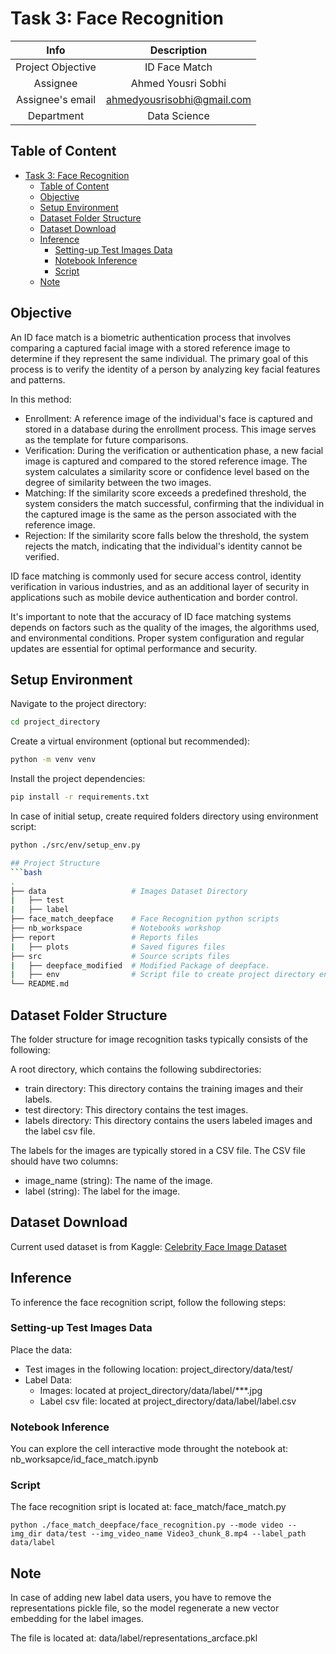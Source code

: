 # Task 3: Face Recognition

| Info | Description |
|:-----:|:----------:|
| Project Objective |ID Face Match|
| Assignee | Ahmed Yousri Sobhi |
| Assignee's email | [ahmedyousrisobhi@gmail.com](ahmedyousrisobhi@gmail.com) |
| Department | Data Science |

## Table of Content
- [Task 3: Face Recognition](#task-3-face-recognition)
  - [Table of Content](#table-of-content)
  - [Objective](#objective)
  - [Setup Environment](#setup-environment)
  - [Dataset Folder Structure](#dataset-folder-structure)
  - [Dataset Download](#dataset-download)
  - [Inference](#inference)
    - [Setting-up Test Images Data](#setting-up-test-images-data)
    - [Notebook Inference](#notebook-inference)
    - [Script](#script)
  - [Note](#note)

## Objective
An ID face match is a biometric authentication process that involves comparing a captured facial image with a stored reference image to determine if they represent the same individual. The primary goal of this process is to verify the identity of a person by analyzing key facial features and patterns.

In this method:
- Enrollment: A reference image of the individual's face is captured and stored in a database during the enrollment process. This image serves as the template for future comparisons.
- Verification: During the verification or authentication phase, a new facial image is captured and compared to the stored reference image. The system calculates a similarity score or confidence level based on the degree of similarity between the two images.
- Matching: If the similarity score exceeds a predefined threshold, the system considers the match successful, confirming that the individual in the captured image is the same as the person associated with the reference image.
- Rejection: If the similarity score falls below the threshold, the system rejects the match, indicating that the individual's identity cannot be verified.

ID face matching is commonly used for secure access control, identity verification in various industries, and as an additional layer of security in applications such as mobile device authentication and border control.

It's important to note that the accuracy of ID face matching systems depends on factors such as the quality of the images, the algorithms used, and environmental conditions. Proper system configuration and regular updates are essential for optimal performance and security.

## Setup Environment
Navigate to the project directory:

```bash
cd project_directory
```

Create a virtual environment (optional but recommended):
```bash
python -m venv venv
```

Install the project dependencies:

```bash
pip install -r requirements.txt
```

In case of initial setup, create required folders directory using environment script:
```bash
python ./src/env/setup_env.py

## Project Structure
```bash
.
├── data                   # Images Dataset Directory
|   ├── test
|   ├── label
├── face_match_deepface    # Face Recognition python scripts
├── nb_workspace           # Notebooks workshop
├── report                 # Reports files
|   ├── plots              # Saved figures files
├── src                    # Source scripts files
|   ├── deepface_modified  # Modified Package of deepface.
|   ├── env                # Script file to create project directory environment
└── README.md
```

## Dataset Folder Structure
The folder structure for image recognition tasks typically consists of the following:

A root directory, which contains the following subdirectories:
- train directory: This directory contains the training images and their labels.
- test directory: This directory contains the test images.
- labels directory: This directory contains the users labeled images and the label csv file.

The labels for the images are typically stored in a CSV file. The CSV file should have two columns:
- image_name (string): The name of the image.
- label (string): The label for the image.

## Dataset Download
Current used dataset is from Kaggle: [Celebrity Face Image Dataset](https://www.kaggle.com/datasets/vishesh1412/celebrity-face-image-dataset?select=Celebrity+Faces+Dataset)

## Inference
To inference the face recognition script, follow the following steps:

### Setting-up Test Images Data
Place the data:
- Test images in the following location: project_directory/data/test/
- Label Data:
  - Images: located at project_directory/data/label/***.jpg
  - Label csv file: located at project_directory/data/label/label.csv

### Notebook Inference
You can explore the cell interactive mode throught the notebook at: nb_worksapce/id_face_match.ipynb

### Script
The face recognition sript is located at: face_match/face_match.py

```
python ./face_match_deepface/face_recognition.py --mode video --img_dir data/test --img_video_name Video3_chunk_8.mp4 --label_path data/label
```

## Note
In case of adding new label data users, you have to remove the representations pickle file, so the model regenerate a new vector embedding for the label images.

The file is located at: data/label/representations_arcface.pkl